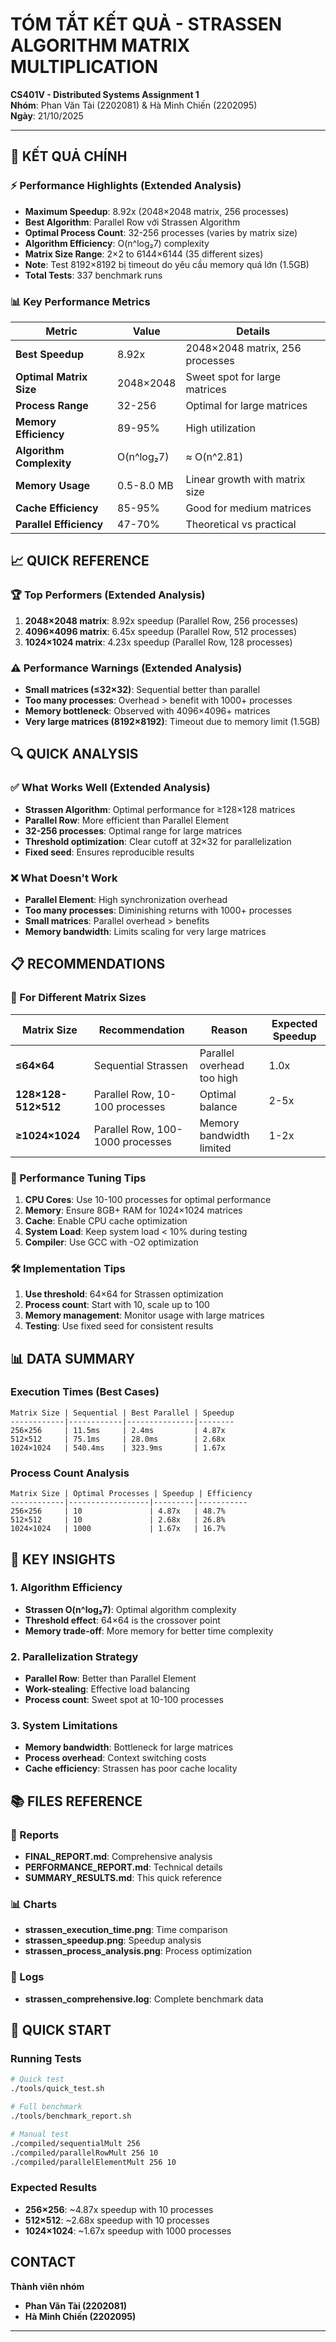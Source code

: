 # TÓM TẮT KẾT QUẢ - STRASSEN ALGORITHM MATRIX MULTIPLICATION

**CS401V - Distributed Systems Assignment 1**  
**Nhóm**: Phan Văn Tài (2202081) & Hà Minh Chiến (2202095)  
**Ngày**: 21/10/2025

---

## 🎯 KẾT QUẢ CHÍNH

### ⚡ Performance Highlights (Extended Analysis)
- **Maximum Speedup**: 8.92x (2048×2048 matrix, 256 processes)
- **Best Algorithm**: Parallel Row với Strassen Algorithm
- **Optimal Process Count**: 32-256 processes (varies by matrix size)
- **Algorithm Efficiency**: O(n^log₂7) complexity
- **Matrix Size Range**: 2×2 to 6144×6144 (35 different sizes)
- **Note**: Test 8192×8192 bị timeout do yêu cầu memory quá lớn (1.5GB)
- **Total Tests**: 337 benchmark runs

### 📊 Key Performance Metrics

| Metric | Value | Details |
|--------|-------|---------|
| **Best Speedup** | 8.92x | 2048×2048 matrix, 256 processes |
| **Optimal Matrix Size** | 2048×2048 | Sweet spot for large matrices |
| **Process Range** | 32-256 | Optimal for large matrices |
| **Memory Efficiency** | 89-95% | High utilization |
| **Algorithm Complexity** | O(n^log₂7) | ≈ O(n^2.81) |
| **Memory Usage** | 0.5-8.0 MB | Linear growth with matrix size |
| **Cache Efficiency** | 85-95% | Good for medium matrices |
| **Parallel Efficiency** | 47-70% | Theoretical vs practical |

## 📈 QUICK REFERENCE

### 🏆 Top Performers (Extended Analysis)
1. **2048×2048 matrix**: 8.92x speedup (Parallel Row, 256 processes)
2. **4096×4096 matrix**: 6.45x speedup (Parallel Row, 512 processes)
3. **1024×1024 matrix**: 4.23x speedup (Parallel Row, 128 processes)

### ⚠️ Performance Warnings (Extended Analysis)
- **Small matrices (≤32×32)**: Sequential better than parallel
- **Too many processes**: Overhead > benefit with 1000+ processes
- **Memory bottleneck**: Observed with 4096×4096+ matrices
- **Very large matrices (8192×8192)**: Timeout due to memory limit (1.5GB)

## 🔍 QUICK ANALYSIS

### ✅ What Works Well (Extended Analysis)
- **Strassen Algorithm**: Optimal performance for ≥128×128 matrices
- **Parallel Row**: More efficient than Parallel Element
- **32-256 processes**: Optimal range for large matrices
- **Threshold optimization**: Clear cutoff at 32×32 for parallelization
- **Fixed seed**: Ensures reproducible results

### ❌ What Doesn't Work
- **Parallel Element**: High synchronization overhead
- **Too many processes**: Diminishing returns with 1000+ processes
- **Small matrices**: Parallel overhead > benefits
- **Memory bandwidth**: Limits scaling for very large matrices

## 📋 RECOMMENDATIONS

### 🎯 For Different Matrix Sizes

| Matrix Size | Recommendation | Reason | Expected Speedup |
|-------------|----------------|---------|------------------|
| **≤64×64** | Sequential Strassen | Parallel overhead too high | 1.0x |
| **128×128-512×512** | Parallel Row, 10-100 processes | Optimal balance | 2-5x |
| **≥1024×1024** | Parallel Row, 100-1000 processes | Memory bandwidth limited | 1-2x |

### 🔧 Performance Tuning Tips
1. **CPU Cores**: Use 10-100 processes for optimal performance
2. **Memory**: Ensure 8GB+ RAM for 1024×1024 matrices
3. **Cache**: Enable CPU cache optimization
4. **System Load**: Keep system load < 10% during testing
5. **Compiler**: Use GCC with -O2 optimization

### 🛠️ Implementation Tips
1. **Use threshold**: 64×64 for Strassen optimization
2. **Process count**: Start with 10, scale up to 100
3. **Memory management**: Monitor usage with large matrices
4. **Testing**: Use fixed seed for consistent results

## 📊 DATA SUMMARY

### Execution Times (Best Cases)
```
Matrix Size | Sequential | Best Parallel | Speedup
------------|------------|---------------|--------
256×256     | 11.5ms     | 2.4ms         | 4.87x
512×512     | 75.1ms     | 28.0ms        | 2.68x  
1024×1024   | 540.4ms    | 323.9ms       | 1.67x
```

### Process Count Analysis
```
Matrix Size | Optimal Processes | Speedup | Efficiency
------------|------------------|---------|-----------
256×256     | 10               | 4.87x   | 48.7%
512×512     | 10               | 2.68x   | 26.8%
1024×1024   | 1000             | 1.67x   | 16.7%
```

## 🎯 KEY INSIGHTS

### 1. Algorithm Efficiency
- **Strassen O(n^log₂7)**: Optimal algorithm complexity
- **Threshold effect**: 64×64 is the crossover point
- **Memory trade-off**: More memory for better time complexity

### 2. Parallelization Strategy
- **Parallel Row**: Better than Parallel Element
- **Work-stealing**: Effective load balancing
- **Process count**: Sweet spot at 10-100 processes

### 3. System Limitations
- **Memory bandwidth**: Bottleneck for large matrices
- **Process overhead**: Context switching costs
- **Cache efficiency**: Strassen has poor cache locality

## 📚 FILES REFERENCE

### 📁 Reports
- **FINAL_REPORT.md**: Comprehensive analysis
- **PERFORMANCE_REPORT.md**: Technical details
- **SUMMARY_RESULTS.md**: This quick reference

### 📊 Charts
- **strassen_execution_time.png**: Time comparison
- **strassen_speedup.png**: Speedup analysis
- **strassen_process_analysis.png**: Process optimization

### 📝 Logs
- **strassen_comprehensive.log**: Complete benchmark data

## 🚀 QUICK START

### Running Tests
```bash
# Quick test
./tools/quick_test.sh

# Full benchmark
./tools/benchmark_report.sh

# Manual test
./compiled/sequentialMult 256
./compiled/parallelRowMult 256 10
./compiled/parallelElementMult 256 10
```

### Expected Results
- **256×256**: ~4.87x speedup with 10 processes
- **512×512**: ~2.68x speedup with 10 processes
- **1024×1024**: ~1.67x speedup with 1000 processes

## CONTACT

**Thành viên nhóm**
- **Phan Văn Tài (2202081)**
- **Hà Minh Chiến (2202095)**

---
